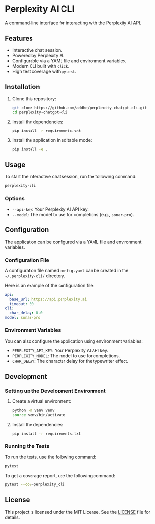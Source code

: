 # Perplexity AI CLI

A command-line interface for interacting with the Perplexity AI API.

## Features

*   Interactive chat session.
*   Powered by Perplexity AI.
*   Configurable via a YAML file and environment variables.
*   Modern CLI built with `click`.
*   High test coverage with `pytest`.

## Installation

1.  Clone this repository:
    ```bash
    git clone https://github.com/addhe/perplexity-chatgpt-cli.git
    cd perplexity-chatgpt-cli
    ```

2.  Install the dependencies:
    ```bash
    pip install -r requirements.txt
    ```

3.  Install the application in editable mode:
    ```bash
    pip install -e .
    ```

## Usage

To start the interactive chat session, run the following command:

```bash
perplexity-cli
```

### Options

*   `--api-key`: Your Perplexity AI API key.
*   `--model`: The model to use for completions (e.g., `sonar-pro`).

## Configuration

The application can be configured via a YAML file and environment variables.

### Configuration File

A configuration file named `config.yaml` can be created in the `~/.perplexity-cli/` directory.

Here is an example of the configuration file:

```yaml
api:
  base_url: https://api.perplexity.ai
  timeout: 30
cli:
  char_delay: 0.0
model: sonar-pro
```

### Environment Variables

You can also configure the application using environment variables:

*   `PERPLEXITY_API_KEY`: Your Perplexity AI API key.
*   `PERPLEXITY_MODEL`: The model to use for completions.
*   `CHAR_DELAY`: The character delay for the typewriter effect.

## Development

### Setting up the Development Environment

1.  Create a virtual environment:
    ```bash
    python -m venv venv
    source venv/bin/activate
    ```

2.  Install the dependencies:
    ```bash
    pip install -r requirements.txt
    ```

### Running the Tests

To run the tests, use the following command:

```bash
pytest
```

To get a coverage report, use the following command:

```bash
pytest --cov=perplexity_cli
```

## License

This project is licensed under the MIT License. See the [LICENSE](LICENSE) file for details.
